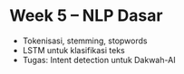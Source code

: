 # Week 5 – NLP Dasar

- Tokenisasi, stemming, stopwords
- LSTM untuk klasifikasi teks
- Tugas: Intent detection untuk Dakwah-AI